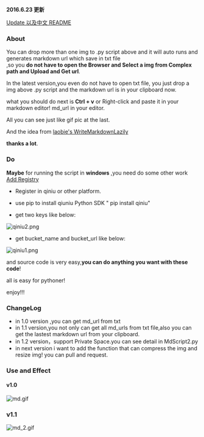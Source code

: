 
**2016.6.23 更新**

[Update 以及中文 README](https://github.com/wuchangfeng/MarkDownHelper/blob/master/README-CN.MD)


### About 

You can drop more than one img to .py script above  and it will auto runs and generates markdown url which save in txt file  
,so you **do not have to open the Browser and Select a img from Complex path and Upload and Get url**.

In the latest version,you even do not have to open txt file, you just drop a img above .py script and the markdown url is in your clipboard now. 

what you should do next is **Ctrl + v** or Right-click and paste it in your markdown editor! 
md_url in your editor. 


All you can see just like gif pic at the last.

And the idea from [laobie's WriteMarkdownLazily](https://github.com/laobie/WriteMarkdownLazily) 

**thanks a lot**. 


### Do

**Maybe** for running the script in **windows** ,you need do some other work [Add Registry](https://mindlesstechnology.wordpress.com/2008/03/29/make-python-scripts-droppable-in-windows/) 

* Register in qiniu or other platform.

* use pip to install qiuniu Python SDK " pip install qiniu"

*  get two keys like below:

![qiniu2.png](http://7xrl8j.com1.z0.glb.clouddn.com/qiniu2.png)

* get bucket_name and bucket_url like below:

![qiniu1.png](http://7xrl8j.com1.z0.glb.clouddn.com/qiniu1.png)

and source code is very easy,**you can do anything you want with these code**!

all is easy  for pythoner!

enjoy!!!

### ChangeLog

* in 1.0 version ,you can get md_url from txt
* in 1.1 version,you  not only can get all md_urls from txt file,also you can get the lastest markdown url from your clipboard.
* in 1.2 version，support Private Space.you can see detail in MdScript2.py
* in next version i want to add the function that can  compress the img and resize img! you can pull and request.


### Use and Effect

#### v1.0

![md.gif](http://7xrl8j.com1.z0.glb.clouddn.com/md.gif)

###  v1.1

![md_2.gif](http://7xrl8j.com1.z0.glb.clouddn.com/md_2.gif)



